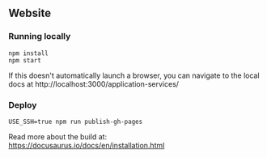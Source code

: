## Website

### Running locally

```
npm install
npm start
```

If this doesn't automatically launch a browser,
you can navigate to the local docs at http://localhost:3000/application-services/

### Deploy

```
USE_SSH=true npm run publish-gh-pages
```

Read more about the build at: https://docusaurus.io/docs/en/installation.html
